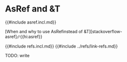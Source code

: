 # AsRef and &T

{{#include asref.incl.md}}

[When and why to use AsRef<T>instead of &T][stackoverflow-asref]⮳{{hi:asref}}

{{#include refs.incl.md}}
{{#include ../refs/link-refs.md}}

<div class="hidden">
TODO: write
</div>

